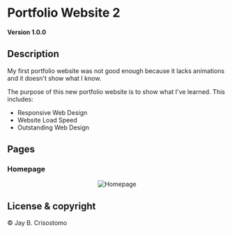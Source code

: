 
# <strong>Portfolio Website 2</strong> 

**Version 1.0.0** 

## **Description**
My first portfolio website was not good enough because it lacks animations and it doesn't show what I know.  
  
The purpose of this new portfolio website is to show what I've learned. This includes:
- Responsive Web Design
- Website Load Speed
- Outstanding Web Design

## **Pages**
### **Homepage**  

<p align="center">
  <img src="https://media.giphy.com/media/Ph1y9l0cbInjWo4eZd/giphy.gif" alt="Homepage" />
</p>

## License & copyright

© Jay B. Crisostomo